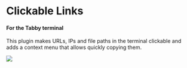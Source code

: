 # Clickable Links

#### For the Tabby terminal

This plugin makes URLs, IPs and file paths in the terminal clickable and adds a context menu that allows quickly copying them.

![](https://i.imgur.com/2vcyWX1.png)
